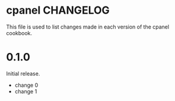 # cpanel CHANGELOG

This file is used to list changes made in each version of the cpanel cookbook.

# 0.1.0

Initial release.

- change 0
- change 1

